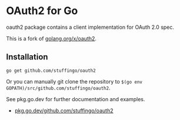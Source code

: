 # OAuth2 for Go

oauth2 package contains a client implementation for OAuth 2.0 spec.

This is a fork of [golang.org/x/oauth2](https://golang.org/x/oauth2).


## Installation

~~~~
go get github.com/stuffingo/oauth2
~~~~

Or you can manually git clone the repository to
`$(go env GOPATH)/src/github.com/stuffingo/oauth2`.

See pkg.go.dev for further documentation and examples.

* [pkg.go.dev/github.com/stuffingo/oauth2](https://pkg.go.dev/github.com/stuffingo/oauth2)
